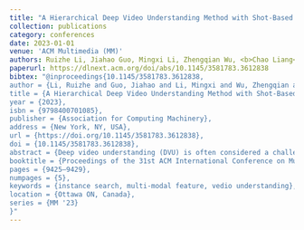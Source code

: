```yaml
---
title: "A Hierarchical Deep Video Understanding Method with Shot-Based Instance Search and Large Language Model"
collection: publications
category: conferences
date: 2023-01-01
venue: 'ACM Multimedia (MM)'
authors: Ruizhe Li, Jiahao Guo, Mingxi Li, Zhengqian Wu, <b>Chao Liang</b>*
paperurl: https://dlnext.acm.org/doi/abs/10.1145/3581783.3612838
bibtex: "@inproceedings{10.1145/3581783.3612838,
author = {Li, Ruizhe and Guo, Jiahao and Li, Mingxi and Wu, Zhengqian and Liang, Chao},
title = {A Hierarchical Deep Video Understanding Method with Shot-Based Instance Search and Large Language Model},
year = {2023},
isbn = {9798400701085},
publisher = {Association for Computing Machinery},
address = {New York, NY, USA},
url = {https://doi.org/10.1145/3581783.3612838},
doi = {10.1145/3581783.3612838},
abstract = {Deep video understanding (DVU) is often considered a challenge due to the aim of interpreting a video with storyline, which is designed to solve two levels of problems: predicting the human interaction in scene-level and identifying the relationship between two entities in movie-level. Based on our understanding of the movie characteristics and analysis of DVU tasks, in this paper, we propose a four-stage method to solve the task, which includes video structuring, shot based instance search, interaction \& relation prediction and shot-scene summary \& Question Answering (QA) with ChatGPT. In these four stages, shot based instance search allows accurate identification and tracking of characters at an appropriate video granularity. Using ChatGPT in QA, on the one hand, can narrow the answer space, on the other hand, with the help of the powerful text understanding ability, ChatGPT can help us answer the questions by giving background knowledge. We rank first in movie-level group 2 and scene-level group 1, second in movie-level group 1 and scene-level group 2 in ACM MM 2023 Grand Challenge.},
booktitle = {Proceedings of the 31st ACM International Conference on Multimedia},
pages = {9425–9429},
numpages = {5},
keywords = {instance search, multi-modal feature, vedio understanding},
location = {Ottawa ON, Canada},
series = {MM '23}
}"
---
```

